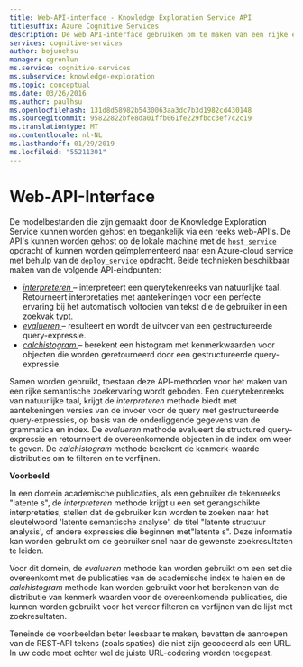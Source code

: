 ```yaml
---
title: Web-API-interface - Knowledge Exploration Service API
titlesuffix: Azure Cognitive Services
description: De web API-interface gebruiken om te maken van een rijke en semantische zoekervaring in de Knowledge Exploration Service KES () API.
services: cognitive-services
author: bojunehsu
manager: cgronlun
ms.service: cognitive-services
ms.subservice: knowledge-exploration
ms.topic: conceptual
ms.date: 03/26/2016
ms.author: paulhsu
ms.openlocfilehash: 131d8d58982b5430063aa3dc7b3d1982cd430148
ms.sourcegitcommit: 95822822bfe8da01ffb061fe229fbcc3ef7c2c19
ms.translationtype: MT
ms.contentlocale: nl-NL
ms.lasthandoff: 01/29/2019
ms.locfileid: "55211301"
---
```

# <a name="web-api-interface"></a>Web-API-Interface

De modelbestanden die zijn gemaakt door de Knowledge Exploration Service kunnen worden gehost en toegankelijk via een reeks web-API's.  De API's kunnen worden gehost op de lokale machine met de [ `host_service` ](CommandLine.md#host_service-command) opdracht of kunnen worden geïmplementeerd naar een Azure-cloud service met behulp van de [ `deploy_service` ](CommandLine.md#deploy_service-command) opdracht.  Beide technieken beschikbaar maken van de volgende API-eindpunten:

* [*interpreteren* ](interpretMethod.md) – interpreteert een querytekenreeks van natuurlijke taal. Retourneert interpretaties met aantekeningen voor een perfecte ervaring bij het automatisch voltooien van tekst die de gebruiker in een zoekvak typt.
* [*evalueren* ](evaluateMethod.md) – resulteert en wordt de uitvoer van een gestructureerde query-expressie.
* [*calchistogram* ](calchistogramMethod.md) – berekent een histogram met kenmerkwaarden voor objecten die worden geretourneerd door een gestructureerde query-expressie.

Samen worden gebruikt, toestaan deze API-methoden voor het maken van een rijke semantische zoekervaring wordt geboden.  Een querytekenreeks van natuurlijke taal, krijgt de *interpreteren* methode biedt met aantekeningen versies van de invoer voor de query met gestructureerde query-expressies, op basis van de onderliggende gegevens van de grammatica en index.  De *evalueren* methode evalueert de structured query-expressie en retourneert de overeenkomende objecten in de index om weer te geven.  De *calchistogram* methode berekent de kenmerk-waarde distributies om te filteren en te verfijnen.

**Voorbeeld**

In een domein academische publicaties, als een gebruiker de tekenreeks "latente s", de *interpreteren* methode krijgt u een set gerangschikte interpretaties, stellen dat de gebruiker kan worden te zoeken naar het sleutelwoord 'latente semantische analyse', de titel "latente structuur analysis', of andere expressies die beginnen met"latente s".  Deze informatie kan worden gebruikt om de gebruiker snel naar de gewenste zoekresultaten te leiden.

Voor dit domein, de *evalueren* methode kan worden gebruikt om een set die overeenkomt met de publicaties van de academische index te halen en de *calchistogram* methode kan worden gebruikt voor het berekenen van de distributie van kenmerk waarden voor de overeenkomende publicaties, die kunnen worden gebruikt voor het verder filteren en verfijnen van de lijst met zoekresultaten.

Teneinde de voorbeelden beter leesbaar te maken, bevatten de aanroepen van de REST-API tekens (zoals spaties) die niet zijn gecodeerd als een URL. In uw code moet echter wel de juiste URL-codering worden toegepast.
